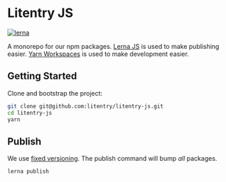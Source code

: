 # Litentry JS

[![lerna](https://img.shields.io/badge/maintained%20with-lerna-cc00ff.svg)](https://lerna.js.org/)

A monorepo for our npm packages. [Lerna JS](https://github.com/lerna/lerna) is used to make publishing easier. [Yarn Workspaces](https://yarnpkg.com/features/workspaces) is used to make development easier.

## Getting Started

Clone and bootstrap the project:

```sh
git clone git@github.com:litentry/litentry-js.git
cd litentry-js
yarn
```

## Publish

We use [fixed versioning](https://github.com/lerna/lerna#fixedlocked-mode-default). The publish command will bump _all_ packages.

```sh
lerna publish
```
